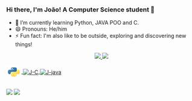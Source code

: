 ### Hi there, I'm João! A Computer Science student 👋
- 🌱 I’m currently learning Python, JAVA POO and C.
- 😄 Pronouns: He/him
- ⚡ Fun fact:  I'm also like to be outside, exploring and discovering new things!

<div align="center">
  <a href="https://github.com/jvdss3">
  <img height="160em" src="https://github-readme-stats.vercel.app/api?username=jvdss3&show_icons=true&theme=swift&include_all_commits=true&count_private=true"/>
  <img height="140em" src="https://github-readme-stats.vercel.app/api/top-langs/?username=jvdss3&layout=compact&langs_count=7&theme=swift"/>
</div>
<div style="display: inline_block"><br> 
   <img align="center" alt="J-python" height="30" width="40" src="https://raw.githubusercontent.com/devicons/devicon/master/icons/python/python-original.svg">
  <img align="center" alt="J-C" height="30" width="40" src="https://img.shields.io/badge/C-00599C?style=for-the-badge&logo=c&logoColor=white">
  <img align="center" alt="J-java" height="30" width="40" src="https://img.shields.io/badge/Java-ED8B00?style=for-the-badge&logo=java&logoColor=white">
</div>

  ##
  
 <div>
  <a href="https://instagram.com/jvdss3" target="_blank"><img src="https://img.shields.io/badge/-Instagram-%23E4405F?style=for-the-badge&logo=instagram&logoColor=white" target="_blank"></a>  
  <a href = "mailto:jvdss3@icloud.com"><img src="https://img.shields.io/badge/-Gmail-%23333?style=for-the-badge&logo=gmail&logoColor=white" target="_blank"></a>
 <div>
